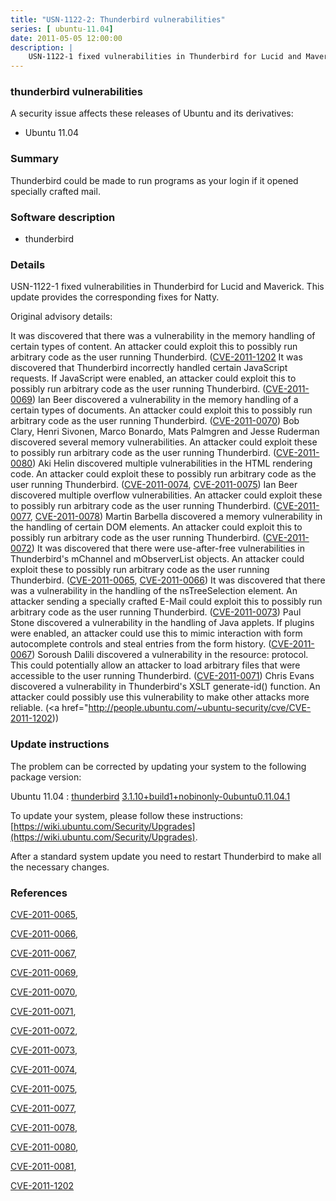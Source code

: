 ```yaml
---
title: "USN-1122-2: Thunderbird vulnerabilities"
series: [ ubuntu-11.04]
date: 2011-05-05 12:00:00
description: |
    USN-1122-1 fixed vulnerabilities in Thunderbird for Lucid and Maverick. This update provides the corresponding fixes for Natty.
--- 
```

 
 


### thunderbird vulnerabilities

A security issue affects these releases of Ubuntu and its derivatives:

* Ubuntu 11.04

### Summary

Thunderbird could be made to run programs as your login if it opened specially crafted mail.

### Software description

* thunderbird 

### Details

USN-1122-1 fixed vulnerabilities in Thunderbird for Lucid and Maverick. This update provides the corresponding fixes for Natty.

Original advisory details:

 It was discovered that there was a vulnerability in the memory handling of certain types of content. An attacker could exploit this to possibly run arbitrary code as the user running Thunderbird. ([CVE-2011-1202](http://people.ubuntu.com/~ubuntu-security/cve/CVE-2011-0081">CVE-2011-0081</a>) It was discovered that Thunderbird incorrectly handled certain JavaScript requests. If JavaScript were enabled, an attacker could exploit this to possibly run arbitrary code as the user running Thunderbird. (<a href="http://people.ubuntu.com/~ubuntu-security/cve/CVE-2011-0069">CVE-2011-0069</a>) Ian Beer discovered a vulnerability in the memory handling of a certain types of documents. An attacker could exploit this to possibly run arbitrary code as the user running Thunderbird. (<a href="http://people.ubuntu.com/~ubuntu-security/cve/CVE-2011-0070">CVE-2011-0070</a>) Bob Clary, Henri Sivonen, Marco Bonardo, Mats Palmgren and Jesse Ruderman discovered several memory vulnerabilities. An attacker could exploit these to possibly run arbitrary code as the user running Thunderbird. (<a href="http://people.ubuntu.com/~ubuntu-security/cve/CVE-2011-0080">CVE-2011-0080</a>) Aki Helin discovered multiple vulnerabilities in the HTML rendering code. An attacker could exploit these to possibly run arbitrary code as the user running Thunderbird. (<a href="http://people.ubuntu.com/~ubuntu-security/cve/CVE-2011-0074">CVE-2011-0074</a>, <a href="http://people.ubuntu.com/~ubuntu-security/cve/CVE-2011-0075">CVE-2011-0075</a>) Ian Beer discovered multiple overflow vulnerabilities. An attacker could exploit these to possibly run arbitrary code as the user running Thunderbird. (<a href="http://people.ubuntu.com/~ubuntu-security/cve/CVE-2011-0077">CVE-2011-0077</a>, <a href="http://people.ubuntu.com/~ubuntu-security/cve/CVE-2011-0078">CVE-2011-0078</a>) Martin Barbella discovered a memory vulnerability in the handling of certain DOM elements. An attacker could exploit this to possibly run arbitrary code as the user running Thunderbird. (<a href="http://people.ubuntu.com/~ubuntu-security/cve/CVE-2011-0072">CVE-2011-0072</a>) It was discovered that there were use-after-free vulnerabilities in Thunderbird&#39;s mChannel and mObserverList objects. An attacker could exploit these to possibly run arbitrary code as the user running Thunderbird. (<a href="http://people.ubuntu.com/~ubuntu-security/cve/CVE-2011-0065">CVE-2011-0065</a>, <a href="http://people.ubuntu.com/~ubuntu-security/cve/CVE-2011-0066">CVE-2011-0066</a>) It was discovered that there was a vulnerability in the handling of the nsTreeSelection element. An attacker sending a specially crafted E-Mail could exploit this to possibly run arbitrary code as the user running Thunderbird. (<a href="http://people.ubuntu.com/~ubuntu-security/cve/CVE-2011-0073">CVE-2011-0073</a>) Paul Stone discovered a vulnerability in the handling of Java applets. If plugins were enabled, an attacker could use this to mimic interaction with form autocomplete controls and steal entries from the form history. (<a href="http://people.ubuntu.com/~ubuntu-security/cve/CVE-2011-0067">CVE-2011-0067</a>) Soroush Dalili discovered a vulnerability in the resource: protocol. This could potentially allow an attacker to load arbitrary files that were accessible to the user running Thunderbird. (<a href="http://people.ubuntu.com/~ubuntu-security/cve/CVE-2011-0071">CVE-2011-0071</a>) Chris Evans discovered a vulnerability in Thunderbird&#39;s XSLT generate-id() function. An attacker could possibly use this vulnerability to make other attacks more reliable. (<a href="http://people.ubuntu.com/~ubuntu-security/cve/CVE-2011-1202)) 

### Update instructions

The problem can be corrected by updating your system to the following package version:

Ubuntu 11.04
 : [thunderbird](https://launchpad.net/ubuntu/+source/thunderbird) <span> [3.1.10+build1+nobinonly-0ubuntu0.11.04.1](https://launchpad.net/ubuntu/+source/thunderbird/3.1.10+build1+nobinonly-0ubuntu0.11.04.1) </span> 

To update your system, please follow these instructions: [https://wiki.ubuntu.com/Security/Upgrades](https://wiki.ubuntu.com/Security/Upgrades).

After a standard system update you need to restart Thunderbird to make all the necessary changes. 

### References

 
 [CVE-2011-0065](http://people.ubuntu.com/~ubuntu-security/cve/CVE-2011-0065), 

 [CVE-2011-0066](http://people.ubuntu.com/~ubuntu-security/cve/CVE-2011-0066), 

 [CVE-2011-0067](http://people.ubuntu.com/~ubuntu-security/cve/CVE-2011-0067), 

 [CVE-2011-0069](http://people.ubuntu.com/~ubuntu-security/cve/CVE-2011-0069), 

 [CVE-2011-0070](http://people.ubuntu.com/~ubuntu-security/cve/CVE-2011-0070), 

 [CVE-2011-0071](http://people.ubuntu.com/~ubuntu-security/cve/CVE-2011-0071), 

 [CVE-2011-0072](http://people.ubuntu.com/~ubuntu-security/cve/CVE-2011-0072), 

 [CVE-2011-0073](http://people.ubuntu.com/~ubuntu-security/cve/CVE-2011-0073), 

 [CVE-2011-0074](http://people.ubuntu.com/~ubuntu-security/cve/CVE-2011-0074), 

 [CVE-2011-0075](http://people.ubuntu.com/~ubuntu-security/cve/CVE-2011-0075), 

 [CVE-2011-0077](http://people.ubuntu.com/~ubuntu-security/cve/CVE-2011-0077), 

 [CVE-2011-0078](http://people.ubuntu.com/~ubuntu-security/cve/CVE-2011-0078), 

 [CVE-2011-0080](http://people.ubuntu.com/~ubuntu-security/cve/CVE-2011-0080), 

 [CVE-2011-0081](http://people.ubuntu.com/~ubuntu-security/cve/CVE-2011-0081), 

 [CVE-2011-1202](http://people.ubuntu.com/~ubuntu-security/cve/CVE-2011-1202)
 

